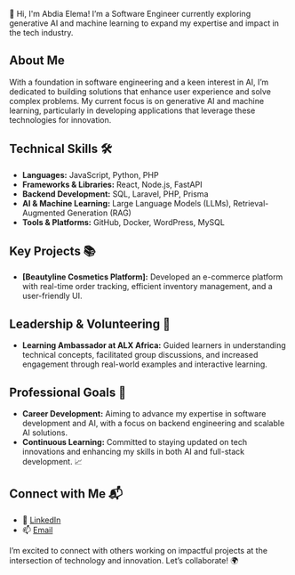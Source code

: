 
👋 Hi, I'm Abdia Elema! I’m a Software Engineer currently exploring generative AI and machine learning to expand my expertise and impact in the tech industry.
## About Me
With a foundation in software engineering and a keen interest in AI, I’m dedicated to building solutions that enhance user experience and solve complex problems. My current focus is on generative AI and machine learning, particularly in developing applications that leverage these technologies for innovation.

## Technical Skills 🛠️
- **Languages:** JavaScript, Python, PHP
- **Frameworks & Libraries:** React, Node.js, FastAPI
- **Backend Development:** SQL, Laravel, PHP, Prisma
- **AI & Machine Learning:** Large Language Models (LLMs), Retrieval-Augmented Generation (RAG)
- **Tools & Platforms:** GitHub, Docker, WordPress, MySQL

## Key Projects 📚
- **[Beautyline Cosmetics Platform]:** Developed an e-commerce platform with real-time order tracking, efficient inventory management, and a user-friendly UI.

## Leadership & Volunteering 🌟
- **Learning Ambassador at ALX Africa:** Guided learners in understanding technical concepts, facilitated group discussions, and increased engagement through real-world examples and interactive learning.

## Professional Goals 🚀
- **Career Development:** Aiming to advance my expertise in software development and AI, with a focus on backend engineering and scalable AI solutions.
- **Continuous Learning:** Committed to staying updated on tech innovations and enhancing my skills in both AI and full-stack development. 📈

## Connect with Me 📬
- 🔗 [LinkedIn](https://linkedin.com/in/abdiaelema)
- 📫 [Email](mailto:gababoabdiaelema@gmail.com)

I’m excited to connect with others working on impactful projects at the intersection of technology and innovation. Let’s collaborate! 🌍

